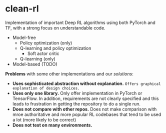 # clean-rl
Implementation of important Deep RL algorithms using both PyTorch and TF, with a strong focus on understandable code.

- Model-free
  - Policy optimization (only)
  - Q-learning and policy optimization
    - Soft actor critic
  - Q-learning (only)
- Model-based (TODO)

**Problems** with some other implementations and our *solutions*:
- **Uses sophisticated abstraction without explanation.** `Offers graphical explanation of design choices.`
- **Uses only one library.** Only offer implementation in PyTorch or TensorFlow. In addition, requirements are not clearly specified and this leads to frustration in getting the repository to do a single run.
- **Does not compare with other repos.** Does not make comparison with mroe authoritative and more popular RL codebases that tend to be used a lot (more likely to be correct)
- **Does not test on many environments.** 
